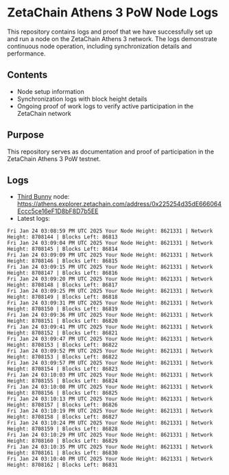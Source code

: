 # ZetaChain Athens 3 PoW Node Logs
This repository contains logs and proof that we have successfully set up and run a node on the ZetaChain Athens 3 network. The logs demonstrate continuous node operation, including synchronization details and performance.

## Contents
- Node setup information
- Synchronization logs with block height details
- Ongoing proof of work logs to verify active participation in the ZetaChain network

## Purpose
This repository serves as documentation and proof of participation in the ZetaChain Athens 3 PoW testnet.

## Logs

- [Third Bunny](https://thirdbunny.xyz/) node: https://athens.explorer.zetachain.com/address/0x225254d35dE666064Eccc5ce16eF1D8bF8D7b5EE
- Latest logs:
```
Fri Jan 24 03:08:59 PM UTC 2025 Your Node Height: 8621331 | Network Height: 8708144 | Blocks Left: 86813
Fri Jan 24 03:09:04 PM UTC 2025 Your Node Height: 8621331 | Network Height: 8708145 | Blocks Left: 86814
Fri Jan 24 03:09:09 PM UTC 2025 Your Node Height: 8621331 | Network Height: 8708146 | Blocks Left: 86815
Fri Jan 24 03:09:15 PM UTC 2025 Your Node Height: 8621331 | Network Height: 8708147 | Blocks Left: 86816
Fri Jan 24 03:09:20 PM UTC 2025 Your Node Height: 8621331 | Network Height: 8708148 | Blocks Left: 86817
Fri Jan 24 03:09:25 PM UTC 2025 Your Node Height: 8621331 | Network Height: 8708149 | Blocks Left: 86818
Fri Jan 24 03:09:31 PM UTC 2025 Your Node Height: 8621331 | Network Height: 8708150 | Blocks Left: 86819
Fri Jan 24 03:09:36 PM UTC 2025 Your Node Height: 8621331 | Network Height: 8708151 | Blocks Left: 86820
Fri Jan 24 03:09:41 PM UTC 2025 Your Node Height: 8621331 | Network Height: 8708152 | Blocks Left: 86821
Fri Jan 24 03:09:47 PM UTC 2025 Your Node Height: 8621331 | Network Height: 8708153 | Blocks Left: 86822
Fri Jan 24 03:09:52 PM UTC 2025 Your Node Height: 8621331 | Network Height: 8708153 | Blocks Left: 86822
Fri Jan 24 03:09:57 PM UTC 2025 Your Node Height: 8621331 | Network Height: 8708154 | Blocks Left: 86823
Fri Jan 24 03:10:03 PM UTC 2025 Your Node Height: 8621331 | Network Height: 8708155 | Blocks Left: 86824
Fri Jan 24 03:10:08 PM UTC 2025 Your Node Height: 8621331 | Network Height: 8708156 | Blocks Left: 86825
Fri Jan 24 03:10:13 PM UTC 2025 Your Node Height: 8621331 | Network Height: 8708157 | Blocks Left: 86826
Fri Jan 24 03:10:19 PM UTC 2025 Your Node Height: 8621331 | Network Height: 8708158 | Blocks Left: 86827
Fri Jan 24 03:10:24 PM UTC 2025 Your Node Height: 8621331 | Network Height: 8708159 | Blocks Left: 86828
Fri Jan 24 03:10:29 PM UTC 2025 Your Node Height: 8621331 | Network Height: 8708160 | Blocks Left: 86829
Fri Jan 24 03:10:35 PM UTC 2025 Your Node Height: 8621331 | Network Height: 8708161 | Blocks Left: 86830
Fri Jan 24 03:10:40 PM UTC 2025 Your Node Height: 8621331 | Network Height: 8708162 | Blocks Left: 86831
```
